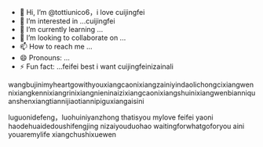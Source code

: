- 👋 Hi, I’m @tottiunico6，i love cuijingfei
- 👀 I’m interested in ...cuijingfei
- 🌱 I’m currently learning ...
- 💞️ I’m looking to collaborate on ...
- 📫 How to reach me ...
- 😄 Pronouns: ...
- ⚡ Fun fact: ...feifei best
i want cuijingfeinizainali
<!---我要你快乐我要你快乐givemeyouall
tottiunico6/tottiunico6 is a ✨ special ✨ repository because its `README.md` (this file) appears on your GitHub profile.weinizuoyiqie
You can click the Preview link to take a look at your changes.
--->wangbujinimyheartgowithyouxiangcaonixiangzainiyindaolichongcixiangwennixiangkennixiangrinixiangnieninaizixiangcaonixiangshuinixiangwenbianniquanshenxiangtiannijiaotiannipiguxiangaisini
luguonidefeng，luohuiniyanzhong
thatisyou mylove
feifei
yaoni
haodehuaidedoushifengjing
nizaiyouduohao
waitingforwhatgoforyou
aini
youaremylife
xiangchushixuewen
